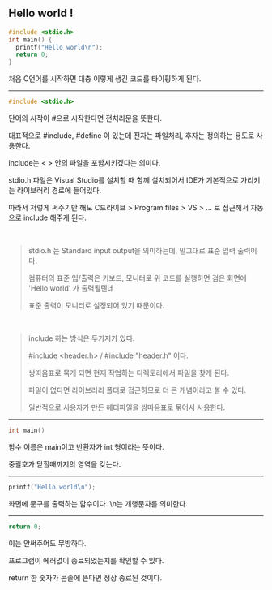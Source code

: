 ## Hello world !

```.c
#include <stdio.h>
int main() {
  printf("Hello world\n");
  return 0;
}
```

처음 C언어를 시작하면 대충 이렇게 생긴 코드를 타이핑하게 된다.

<hr/>

```.c
#include <stdio.h>
```

단어의 시작이 #으로 시작한다면 전처리문을 뜻한다.
  
대표적으로 #include, #define 이 있는데 전자는 파일처리, 후자는 정의하는 용도로 사용한다.

include는 < > 안의 파일을 포함시키겠다는 의미다.

stdio.h 파일은 Visual Studio를 설치할 때 함께 설치되어서 IDE가 기본적으로 가리키는 라이브러리 경로에 들어있다.

따라서 저렇게 써주기만 해도 C드라이브 > Program files > VS > ... 로 접근해서 자동으로 include 해주게 된다.

<br/>

>stdio.h 는 Standard input output을 의미하는데, 말그대로 표준 입력 출력이다.
>
>컴퓨터의 표준 입/출력은 키보드, 모니터로 위 코드를 실행하면 검은 화면에 'Hello world' 가 출력될텐데
>
>표준 출력이 모니터로 설정되어 있기 때문이다.

<br/>

>include 하는 방식은 두가지가 있다.
>
>#include <header.h> / #include "header.h" 이다.
>
>쌍따옴표로 묶게 되면 현재 작업하는 디렉토리에서 파일을 찾게 된다.
>
>파일이 없다면 라이브러리 폴더로 접근하므로 더 큰 개념이라고 볼 수 있다.
>
>일반적으로 사용자가 만든 헤더파일을 쌍따옴표로 묶어서 사용한다.

<hr/>

```.c
int main()
```

함수 이름은 main이고 반환자가 int 형이라는 뜻이다.

중괄호가 닫힐때까지의 영역을 갖는다.

<hr/>

```.c
printf("Hello world\n");
```

화면에 문구를 출력하는 함수이다. \n는 개행문자를 의미한다.

<hr/>

```.c
return 0;
```

이는 안써주어도 무방하다.

프로그램이 에러없이 종료되었는지를 확인할 수 있다.

return 한 숫자가 콘솔에 뜬다면 정상 종료된 것이다.
